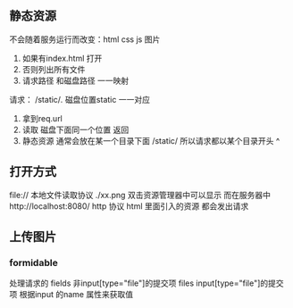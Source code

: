 ## 静态资源
不会随着服务运行而改变：html css js 图片
1. 如果有index.html 打开
2. 否则列出所有文件
3. 请求路径 和磁盘路径 一一映射

请求：
/static/*.*  磁盘位置static  一一对应
1. 拿到req.url
2. 读取 磁盘下面同一个位置 返回
3. 静态资源 通常会放在某一个目录下面 /static/ 所以请求都以某个目录开头 ^

## 打开方式
file:// 本地文件读取协议 ./xx.png  双击资源管理器中可以显示
而在服务器中 http://localhost:8080/ http 协议
html 里面引入的资源  都会发出请求

## 上传图片
### formidable
处理请求的
fields 非input[type="file"]的提交项
files    input[type="file"]的提交项
根据input 的name 属性来获取值 